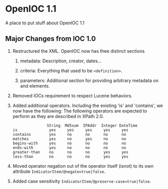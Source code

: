 # OpenIOC 1.1

A place to put stuff about OpenIOC 1.1

## Major Changes from IOC 1.0

1. Restructured the XML. OpenIOC now has thee distinct sections

    1. metadata: Description, creator, dates...

    1. criteria: Everything that used to be `<definition>`.

    1. parameters: Additional section for providing arbitrary metadata on
       <Indicator> and <IndicatorItem> elements.

1. Removed IOCs requirement to respect Lucene behaviors.

1. Added additional operators. Including the existing 'is' and 'contains', we
    now have the following: The following operators are expected to perform as
    they are described in XPath 2.0.

    ```
                   String  Md5sum  IPAddr  Integer DateTime
    is              yes     yes     yes     yes     yes
    contains        yes     no      no      no      no
    matches         yes     no      yes     no      no
    begins-with     yes     no      no      no      no
    ends-with       yes     no      no      no      no
    greater-than    no      no      no      yes     yes
    less-than       no      no      no      yes     yes
    ```

1. Moved operator negation out of the operator itself (isnot) to its own
    attribute `IndicatorItem/@negate=true|false`.

1. Added case sensitivity `IndicatorItem/@preserve-case=true|false`.

